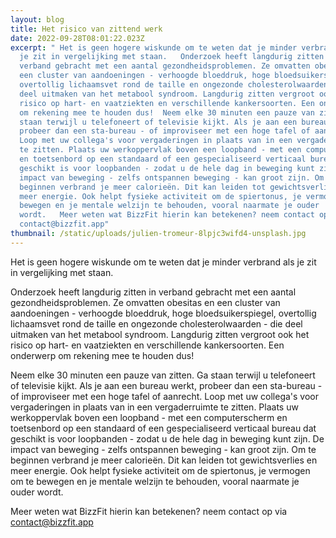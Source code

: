 ```yaml
---
layout: blog
title: Het risico van zittend werk
date: 2022-09-28T08:01:22.023Z
excerpt: " H﻿et is geen hogere wiskunde om te weten dat je minder verbrand als
  je zit in vergelijking met staan.   Onderzoek heeft langdurig zitten in
  verband gebracht met een aantal gezondheidsproblemen. Ze omvatten obesitas en
  een cluster van aandoeningen - verhoogde bloeddruk, hoge bloedsuikerspiegel,
  overtollig lichaamsvet rond de taille en ongezonde cholesterolwaarden - die
  deel uitmaken van het metabool syndroom. Langdurig zitten vergroot ook het
  risico op hart- en vaatziekten en verschillende kankersoorten. Een onderwerp
  om rekening mee te houden dus!  Neem elke 30 minuten een pauze van zitten. Ga
  staan terwijl u telefoneert of televisie kijkt. Als je aan een bureau werkt,
  probeer dan een sta-bureau - of improviseer met een hoge tafel of aanrecht.
  Loop met uw collega's voor vergaderingen in plaats van in een vergaderruimte
  te zitten. Plaats uw werkoppervlak boven een loopband - met een computerscherm
  en toetsenbord op een standaard of een gespecialiseerd verticaal bureau dat
  geschikt is voor loopbanden - zodat u de hele dag in beweging kunt zijn. De
  impact van beweging - zelfs ontspannen beweging - kan groot zijn. Om te
  beginnen verbrand je meer calorieën. Dit kan leiden tot gewichtsverlies en
  meer energie. Ook helpt fysieke activiteit om de spiertonus, je vermogen om te
  bewegen en je mentale welzijn te behouden, vooral naarmate je ouder
  wordt.   M﻿eer weten wat BizzFit hierin kan betekenen? neem contact op via
  contact@bizzfit.app"
thumbnail: /static/uploads/julien-tromeur-8lpjc3wifd4-unsplash.jpg
---
```

 H﻿et is geen hogere wiskunde om te weten dat je minder verbrand als je zit in vergelijking met staan. 

Onderzoek heeft langdurig zitten in verband gebracht met een aantal gezondheidsproblemen. Ze omvatten obesitas en een cluster van aandoeningen - verhoogde bloeddruk, hoge bloedsuikerspiegel, overtollig lichaamsvet rond de taille en ongezonde cholesterolwaarden - die deel uitmaken van het metabool syndroom. Langdurig zitten vergroot ook het risico op hart- en vaatziekten en verschillende kankersoorten. Een onderwerp om rekening mee te houden dus!

Neem elke 30 minuten een pauze van zitten. Ga staan terwijl u telefoneert of televisie kijkt. Als je aan een bureau werkt, probeer dan een sta-bureau - of improviseer met een hoge tafel of aanrecht. Loop met uw collega's voor vergaderingen in plaats van in een vergaderruimte te zitten. Plaats uw werkoppervlak boven een loopband - met een computerscherm en toetsenbord op een standaard of een gespecialiseerd verticaal bureau dat geschikt is voor loopbanden - zodat u de hele dag in beweging kunt zijn. De impact van beweging - zelfs ontspannen beweging - kan groot zijn. Om te beginnen verbrand je meer calorieën. Dit kan leiden tot gewichtsverlies en meer energie. Ook helpt fysieke activiteit om de spiertonus, je vermogen om te bewegen en je mentale welzijn te behouden, vooral naarmate je ouder wordt. 

M﻿eer weten wat BizzFit hierin kan betekenen? neem contact op via contact@bizzfit.app